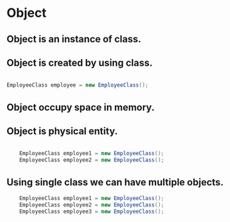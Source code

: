 # Object

## Object is an instance of class.

## Object is created by using class.

```java

EmployeeClass employee = new EmployeeClass();

```

## Object occupy space in memory.

## Object is physical entity.

```java

	EmployeeClass employee1 = new EmployeeClass();
	EmployeeClass employee2 = new EmployeeClass();

```

## Using single class we can have multiple objects.

```java
	EmployeeClass employee1 = new EmployeeClass();
	EmployeeClass employee2 = new EmployeeClass();
	EmployeeClass employee3 = new EmployeeClass();

```


